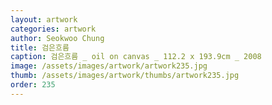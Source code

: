 ```yaml
---
layout: artwork
categories: artwork
author: Seokwoo Chung
title: 검은흐름
caption: 검은흐름 _ oil on canvas _ 112.2 x 193.9cm _ 2008
image: /assets/images/artwork/artwork235.jpg
thumb: /assets/images/artwork/thumbs/artwork235.jpg
order: 235
---
```

